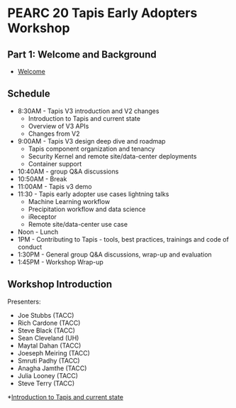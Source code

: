 # PEARC 20 Tapis Early Adopters Workshop

## Part 1: Welcome and Background
* [Welcome](./welcome/intro.md)

## Schedule

* 8:30AM - Tapis V3 introduction and V2 changes 
	* Introduction to Tapis and current state 
	* Overview of V3 APIs 
	* Changes from V2 
* 9:00AM - Tapis V3 design deep dive and roadmap 
	* Tapis component organization and tenancy 
	* Security Kernel and remote site/data-center deployments 
	* Container support 
* 10:40AM - group Q&A discussions
* 10:50AM - Break
* 11:00AM - Tapis v3 demo
* 11:30 - Tapis early adopter use cases lightning talks
	* Machine Learning workflow 
	* Precipitation workflow and data science 
	* iReceptor 
	* Remote site/data-center use case 
* Noon - Lunch
* 1PM - Contributing to Tapis - tools, best practices, trainings and code of conduct 
* 1:30PM - General group Q&A discussions, wrap-up and evaluation
* 1:45PM - Workshop Wrap-up

## Workshop Introduction
Presenters: 
* Joe Stubbs (TACC)
* Rich Cardone (TACC)
* Steve Black (TACC)
* Sean Cleveland (UH)
* Maytal Dahan (TACC)
* Joeseph Meiring (TACC)
* Smruti Padhy (TACC)
* Anagha Jamthe (TACC)
* Julia Looney (TACC)
* Steve Terry (TACC)

*[Introduction to Tapis and current state](./block1/TapisIntro.md)